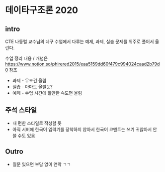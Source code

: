 # 데이타구조론 2020

## intro

CTE 나동렬 교수님의 데구 수업에서 다루는 예제, 과제, 실습 문제를 위주로 풀어서 올린다.

수업 정리 내용 / 개념은 https://www.notion.so/phirered2015/eaa5159dd60f479c994024caad2b79d0 참조

- 과제 - 무조건 올림
- 실습 - 아마도 올릴듯?
- 예제 - 수업 시간에 할만한 속도면 올림

## 주석 스타일

- 내 편한 스타일로 작성할 듯
- 아직 서버에 한국어 입력기를 장착하지 않아서 한국어 코멘트는 쓰기 귀찮아서 안 쓸 수도 있음

## Outro

- 질문 있으면 부담 없이 연락 ㄱㄱ
